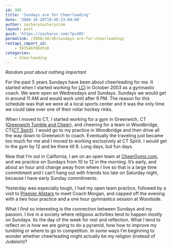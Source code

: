 ```yaml
---
id: 305
title: 'Sundays are for Cheerleading'
date: '2008-10-20T19:48:23-04:00'
author: zacharyzacharyccom
layout: post
guid: 'https://zacharyc.com/?p=305'
permalink: /2008/10/20/sundays-are-for-cheerleading/
restapi_import_id:
    - 5b3546f08dfe0
categories:
    - Cheerleading
---
```


*Random post about nothing important*

For the past 5 years Sundays have been about cheerleading for me. It started when I started working for [LCI](http://www.libertycheerinstitute.com/) in October 2003 as a gymnastic coach. We were open on Wednesdays and Sundays. Sundays we would get in around 11 AM and would work until after 9 PM. The reason for this schedule was that we were at a local sports center and it was the only time we could take over one of their rollar hockey rinks.

When I moved to CT, I started working for a gym in Greenwich, CT ([Greenwich Tumble and Cheer](http://www.greenwichtumbleandcheer.com/index.php)), and cheering for a team in Woodbridge, CT([CT Spirit](http://ctspirit.info/index.php)). I would go to my practice in Woodbridge and then drive all the way down to Greenwich to coach. Eventually the traveling just became too much for me and I moved to working exclusively at CT Spirit. I would get to the gym by 12 and be there till 9. Long days, but fun days.

Now that I’m out in California, I am on an open team at [CheerGyms.com](http://www.cheergyms.com), and we practice on Sundays from 10 to 12 in the morning. It’s early, and about an hour and change away from where I live so that is a large time commitment and I can’t hang out with friends too late on Saturday night, because I have early Sunday commitments.

Yesterday was especially tough, I had my open team practice, followed by a visit to [Premier Allstars](http://www.premier-allstars.com/) to meet Coach Morgan, and capped off the evening with a two hour practice and a one hour gymnastics session at Woodside.

What I find so interesting is the connection between Sundays and my passion. I live in a society where religious activities tend to happen mostly on Sundays. Its the day of the week for rest and reflection. What I tend to reflect on is how we are going to do a pyramid, how how to improve my tumbling or where to go to competition. In some ways I’m beginning to wonder whether cheerleading might actually be my religion (instead of Judaism)?